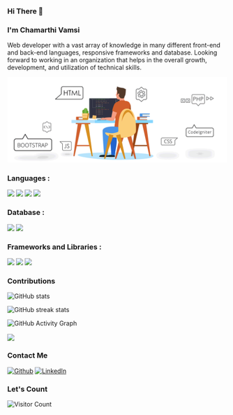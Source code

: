 ### Hi There 👋

### I'm Chamarthi Vamsi
  
Web developer with a vast array of knowledge in many different front-end and back-end languages, responsive frameworks and database. Looking forward to working in an   organization that helps in the overall growth, development, and utilization of technical skills.
  
<img src="/images/web_development.gif" />
 
### Languages :

<p>
  <img src="https://img.shields.io/badge/HTML5-E34F26?style=for-the-badge&logo=html5&logoColor=white" />
  <img src="https://img.shields.io/badge/CSS3-1572B6?style=for-the-badge&logo=css3&logoColor=white" />
  <img src="https://img.shields.io/badge/JavaScript-323330?style=for-the-badge&logo=javascript&logoColor=F7DF1E" />
  <img src="https://img.shields.io/badge/json-5E5C5C?style=for-the-badge&logo=json&logoColor=white" />
</p>

### Database :

<p>
  <img src="https://img.shields.io/badge/MongoDB-4EA94B?style=for-the-badge&logo=mongodb&logoColor=white" />
  <img src=" https://img.shields.io/badge/redis-%23DD0031.svg?&style=for-the-badge&logo=redis&logoColor=white" />
</p>

### Frameworks and Libraries :

<p>
  <img src="https://img.shields.io/badge/Node.js-339933?style=for-the-badge&logo=nodedotjs&logoColor=white" />
  <img src="https://img.shields.io/badge/Bootstrap-563D7C?style=for-the-badge&logo=bootstrap&logoColor=white" />
  <img src="https://img.shields.io/badge/React-20232A?style=for-the-badge&logo=react&logoColor=61DAFB" />
</p>


### Contributions

<!-- <img align="center" src="https://github-readme-streak-stats.herokuapp.com?user=chamarthivamsidev&theme=vue-dark&hide_border=true&date_format=M%20j%5B%2C%20Y%5D" alt="My github stats" /> -->
<!--
<img align="center" src="https://github-readme-stats.vercel.app/api?username=chamarthivamsidev&show_icons=true&include_all_commits=true&theme=cobalt&hide_border=true" alt="My github stats" />  -->

![GitHub stats](https://github-readme-stats.vercel.app/api?username=chamarthivamsidev&show_icons=true)

![GitHub streak stats](https://github-readme-streak-stats.herokuapp.com/?user=chamarthivamsidev)

![GitHub Activity Graph](https://activity-graph.herokuapp.com/graph?username=chamarthivamsidev)

<img align="center" src="https://github-readme-stats.vercel.app/api/top-langs/?username=chamarthivamsidev&layout=compact&theme=vue&hide_border=true" />

### Contact Me

[<img alt="Github" src="https://img.shields.io/badge/GitHub-%2312100E.svg?&style=for-the-badge&logo=Github&logoColor=white" />](https://github.com/chamarthivamsidev) [<img alt="LinkedIn" src="https://img.shields.io/badge/LinkedIn-0077B5?style=for-the-badge&logo=linkedin&logoColor=white" />](https://www.linkedin.com/in/chamarthi-vamsi-11l/)

### Let's Count

![Visitor Count](https://profile-counter.glitch.me/{chamarthivamsidev}/count.svg)
